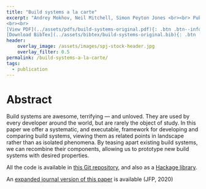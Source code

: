 ```yaml
---
title: "Build systems a la carte"
excerpt: "Andrey Mokhov, Neil Mitchell, Simon Peyton Jones <br><br> Published in <em>Proc International Conference on Functional Programming (ICFP'18)</em> by ACM
<br><br>
[View PDF](../assets/pdfs/build-systems-original.pdf){: .btn .btn--info ..btn--large}
[Download BibTex](../assets/bibtex/build-systems-original.bib){: .btn .btn--info ..btn--large}"
header:
    overlay_image: /assets/images/spj-stock-header.jpg
    overlay_filter: 0.5
permalink: /build-systems-a-la-carte/
tags:
  - publication
---
```


# Abstract
Build systems are awesome, terrifying — and unloved. They are used by every developer around the world, but are rarely the object of study. In this paper we offer a systematic, and executable, framework for developing and comparing build systems, viewing them as related points in landscape rather than as isolated phenomena. By teasing apart existing build systems, we can recombine their components, allowing us to prototype new build systems with desired properties.

All the code is available in [this Git repository](https://github.com/snowleopard/build), and also as a [Hackage library](https://hackage.haskell.org/package/build).

An [expanded journal version of this paper](../build-systems-a-la-carte-theory-and-practice/) is available (JFP, 2020)
